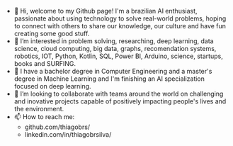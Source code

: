 - 👋 Hi, welcome to my Github page! I'm a brazilian AI enthusiast, passionate about using technology to solve real-world problems, hoping to connect with others to share our knowledge, our culture and have fun creating some good stuff.
- 👀 I’m interested in problem solving, researching, deep learning, data science, cloud computing, big data, graphs, recomendation systems, robotics, IOT, Python, Kotlin, SQL, Power BI, Arduino, science, startups, books and SURFING.
- 🌱 I have a bachelor degree in Computer Engineering and a master's degree in Machine Learning and I'm finishing an AI specialization focused on deep learning.
- 💞️ I’m looking to collaborate with teams around the world on challenging and inovative projects capable of positively impacting people's lives and the environment.
- 📫 How to reach me:
  - github.com/thiagobrs/
  - linkedin.com/in/thiagobrsilva/

<!---
thiagobrs/thiagobrs is a ✨ special ✨ repository because its `README.md` (this file) appears on your GitHub profile.
You can click the Preview link to take a look at your changes.
--->
